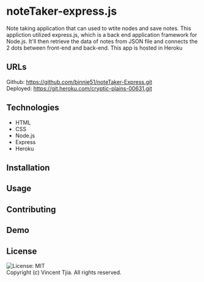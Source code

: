 # noteTaker-express.js
Note taking application that can used to wtite nodes and save notes. This appliction utilized express.js, which is a back end application framework for Node.js. It'll then  retrieve the data of notes from  JSON file and connects the 2 dots between front-end and back-end. This app is hosted in Heroku

##  URLs
Github: https://github.com/binnie51/noteTaker-Express.git <br/>
Deployed: https://git.heroku.com/cryptic-plains-00631.git
## Technologies
* HTML 
* CSS
* Node.js
* Express
* Heroku

## Installation

## Usage

## Contributing

## Demo

## License
![License: MIT](https://img.shields.io/badge/License-MIT-yellow.svg) <br/>
Copyright (c) Vincent Tjia. All rights reserved.



